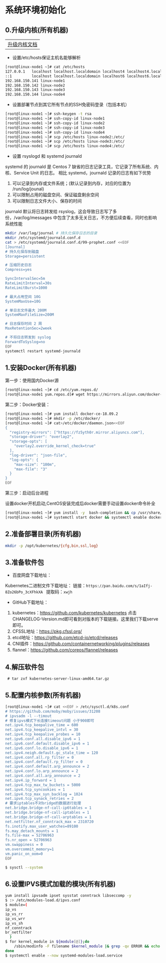 
# 系统环境初始化

## 0.升级内核(所有机器)

<table border="0">
       <tr>
           <td><a href="docs/update-kernel.md">升级内核文档</a></td>
       </tr>
</table>

- 设置/etc/hosts保证主机名能够解析

```bash
[root@linux-node1 ~]# cat /etc/hosts
127.0.0.1   localhost localhost.localdomain localhost4 localhost4.localdomain4
::1         localhost localhost.localdomain localhost6 localhost6.localdomain6
192.168.150.141 linux-node1
192.168.150.142 linux-node2
192.168.150.143 linux-node3
192.168.150.144 linux-node4
```

- 设置部署节点到其它所有节点的SSH免密码登录（包括本机）
```Bash
[root@linux-node1 ~]# ssh-keygen -t rsa
[root@linux-node1 ~]# ssh-copy-id linux-node1
[root@linux-node1 ~]# ssh-copy-id linux-node2
[root@linux-node1 ~]# ssh-copy-id linux-node3
[root@linux-node1 ~]# ssh-copy-id linux-node4
[root@linux-node1 ~]# scp /etc/hosts linux-node2:/etc/
[root@linux-node1 ~]# scp /etc/hosts linux-node3:/etc/
[root@linux-node1 ~]# scp /etc/hosts linux-node4:/etc/
```

- 设置 rsyslogd 和 systemd journald

 systemd 的 journald 是 Centos 7 缺省的日志记录工具，它记录了所有系统、内核、Service Unit 的日志。
 相比 systemd，journald 记录的日志有如下优势
 1. 可以记录到内存或文件系统；(默认记录到内存，对应的位置为 /run/log/jounal)
 2. 可以限制占用的磁盘空间、保证磁盘剩余空间
 3. 可以限制日志文件大小、保存的时间

journald 默认将日志转发给 rsyslog，这会导致日志写了多份，/var/log/messages 中包含了太多无关日志，不方便后续查看，同时也影响系统性能

```Bash
mkdir /var/log/journal # 持久化保存日志的目录
mkdir /etc/systemd/journald.conf.d
cat > /etc/systemd/journald.conf.d/99-prophet.conf <<EOF
[Journal]
# 持久化保存到磁盘
Storage=persistent

# 压缩历史日志
Compress=yes

SyncIntervalSec=5m
RateLimitInterval=30s
RateLimitBurst=1000

# 最大占用空间 10G
SystemMaxUse=10G

# 单日志文件最大 200M
SystemMaxFileSize=200M

# 日志保存时间 2 周
MaxRetentionSec=2week

# 不将日志转发到 syslog
ForwardToSyslog=no
EOF
systemctl restart systemd-journald
```



## 1.安装Docker(所有机器)

第一步：使用国内Docker源

```Bash
[root@linux-node1 ~]# cd /etc/yum.repos.d/
[root@linux-node1 yum.repos.d]# wget https://mirrors.aliyun.com/docker-ce/linux/centos/docker-ce.repo
```

第二步：Docker安装：

```Bash
[root@linux-node1 ~]# yum install docker-ce-18.09.2
[root@linux-node1 ~]# mkdir -p /etc/docker/
[root@linux-node1 ~]# cat>/etc/docker/daemon.json<<EOF
{
  "registry-mirrors": ["https://fz5yth0r.mirror.aliyuncs.com"],
  "storage-driver": "overlay2",
  "storage-opts": [
    "overlay2.override_kernel_check=true"
  ],
  "log-driver": "json-file",
  "log-opts": {
    "max-size": "100m",
    "max-file": "3"
  }
}
EOF
```

第三步：启动后台进程

设置docker开机启动,CentOS安装完成后docker需要手动设置docker命令补全
```Bash
[root@linux-node1 ~]# yum install -y  bash-completion && cp /usr/share/bash-completion/completions/docker /etc/bash_completion.d/
[root@linux-node1 ~]# systemctl start docker && systemctl enable docker
```

## 2.准备部署目录(所有机器)

```Bash
mkdir -p /opt/kubernetes/{cfg,bin,ssl,log}
```

## 3.准备软件包

- 百度网盘下载地址：

Kubernetes二进制文件下载地址： 链接：`https://pan.baidu.com/s/1aIfj-8Zo26bPo_3cXFhkXA `
提取码：`xwjh`

- GitHub下载地址：

1. kubernetes：https://github.com/kubernetes/kubernetes 点击CHANGELOG-Version.md即可看到对版本的下载链接。这里我们下载serve即可。
2. CFSSL地址：https://pkg.cfssl.org/
3. etcd地址：https://github.com/etcd-io/etcd/releases
4. CNI插件：https://github.com/containernetworking/plugins/releases
5. flannel：https://github.com/coreos/flannel/releases


## 4.解压软件包

```
 # tar zxf kubernetes-server-linux-amd64.tar.gz
```

## 5.配置内核参数(所有机器)

```Bash
[root@linux-node1 ~]# cat <<EOF > /etc/sysctl.d/k8s.conf
# https://github.com/moby/moby/issues/31208
# ipvsadm -l --timout
# 修复ipvs模式下长连接timeout问题 小于900即可
net.ipv4.tcp_keepalive_time = 600
net.ipv4.tcp_keepalive_intvl = 30
net.ipv4.tcp_keepalive_probes = 10
net.ipv6.conf.all.disable_ipv6 = 1
net.ipv6.conf.default.disable_ipv6 = 1
net.ipv6.conf.lo.disable_ipv6 = 1
net.ipv4.neigh.default.gc_stale_time = 120
net.ipv4.conf.all.rp_filter = 0
net.ipv4.conf.default.rp_filter = 0
net.ipv4.conf.default.arp_announce = 2
net.ipv4.conf.lo.arp_announce = 2
net.ipv4.conf.all.arp_announce = 2
net.ipv4.ip_forward = 1
net.ipv4.tcp_max_tw_buckets = 5000
net.ipv4.tcp_syncookies = 1
net.ipv4.tcp_max_syn_backlog = 1024
net.ipv4.tcp_synack_retries = 2
# 要求iptables不对bridge的数据进行处理
net.bridge.bridge-nf-call-ip6tables = 1
net.bridge.bridge-nf-call-iptables = 1
net.bridge.bridge-nf-call-arptables = 1
net.netfilter.nf_conntrack_max = 2310720
fs.inotify.max_user_watches=89100
fs.may_detach_mounts = 1
fs.file-max = 52706963
fs.nr_open = 52706963
vm.swappiness = 0
vm.overcommit_memory=1
vm.panic_on_oom=0
EOF

$ sysctl --system
```
## 6.设置IPVS模式加载的模块(所有机器)

```Bash
yum install ipvsadm ipset sysstat conntrack libseccomp -y
$ :> /etc/modules-load.d/ipvs.conf
$ module=(
ip_vs
ip_vs_rr
ip_vs_wrr
ip_vs_sh
nf_conntrack
br_netfilter
  )
$ for kernel_module in ${module[@]};do
    /sbin/modinfo -F filename $kernel_module |& grep -qv ERROR && echo $kernel_module >> /etc/modules-load.d/ipvs.conf || :
done
$ systemctl enable --now systemd-modules-load.service
```
